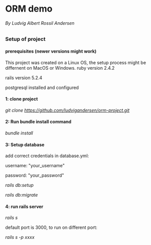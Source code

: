 # ORM demo
###### By Ludvig Albert Rossil Andersen

### Setup of project

#### prerequisites (newer versions might work)
This project was created on a Linux OS, the setup process might be differnent on MacOS or Windows.
ruby version 2.4.2

rails version 5.2.4

postgresql installed and configured

#### 1: clone project
_git clone https://github.com/ludvigandersen/orm-project.git_

#### 2: Run bundle install command
_bundle install_

#### 3: Setup database
add correct credentials in database.yml:

  username: "your_username"
  
  password: "your_password"

_rails db:setup_

_rails db:migrate_

#### 4: run rails server
_rails s_

default port is 3000, to run on different port:

_rails s -p xxxx_
